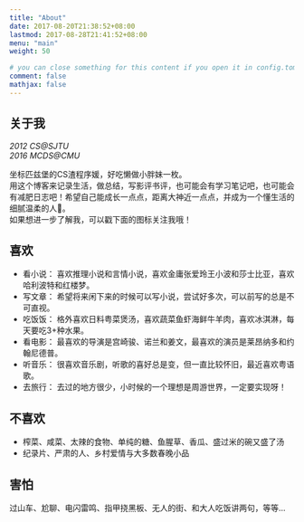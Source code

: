 ```yaml
---
title: "About"
date: 2017-08-20T21:38:52+08:00
lastmod: 2017-08-28T21:41:52+08:00
menu: "main"
weight: 50

# you can close something for this content if you open it in config.toml.
comment: false
mathjax: false
---
```

## 关于我

*2012 CS@SJTU*  
*2016 MCDS@CMU*

坐标匹兹堡的CS渣程序媛，好吃懒做小胖妹一枚。  
用这个博客来记录生活，做总结，写影评书评，也可能会有学习笔记吧，也可能会有减肥日志吧！希望自己能成长一点点，距离大神近一点点，并成为一个懂生活的细腻温柔的人🙈。  
如果想进一步了解我，可以戳下面的图标关注我哦！

## 喜欢
* 看小说： 喜欢推理小说和言情小说，喜欢金庸张爱玲王小波和莎士比亚，喜欢哈利波特和红楼梦。
* 写文章： 希望将来闲下来的时候可以写小说，尝试好多次，可以前写的总是不可直视。
* 吃饭饭： 格外喜欢日料粤菜煲汤，喜欢蔬菜鱼虾海鲜牛羊肉，喜欢冰淇淋，每天要吃3+种水果。
* 看电影： 最喜欢的导演是宫崎骏、诺兰和姜文，最喜欢的演员是莱昂纳多和约翰尼德普。
* 听音乐： 很喜欢音乐剧，听歌的喜好总是变，但一直比较怀旧，最近喜欢粤语歌。
* 去旅行： 去过的地方很少，小时候的一个理想是周游世界，一定要实现呀！

## 不喜欢
* 榨菜、咸菜、太辣的食物、单纯的糖、鱼腥草、香瓜、盛过米的碗又盛了汤
* 纪录片、严肃的人、乡村爱情与大多数春晚小品

## 害怕
过山车、尬聊、电闪雷鸣、指甲挠黑板、无人的街、和大人吃饭讲两句，等等...




